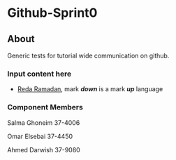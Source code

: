 # Github-Sprint0

## About 
Generic tests for tutorial wide communication on github.

  ### Input content here
  - [Reda Ramadan](https://github.com/Logician724), mark **_down_** is a mark **_up_** language 
   
  ### Component Members
  Salma Ghoneim 37-4006
  
  Omar Elsebai 37-4450

  Ahmed Darwish 37-9080
